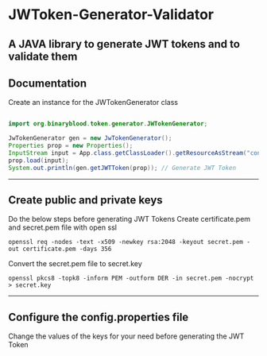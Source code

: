# JWToken-Generator-Validator

A JAVA library to generate JWT tokens and to validate them
-----------------------------------------------------------------------------------------------------------------------------------
## Documentation

Create an instance for the JWTokenGenerator class
```java

import org.binaryblood.token.generator.JWTokenGenerator;

JwTokenGenerator gen = new JwTokenGenerator();
Properties prop = new Properties();
InputStream input = App.class.getClassLoader().getResourceAsStream("config.properties");
prop.load(input);
System.out.println(gen.getJWTToken(prop)); // Generate JWT Token
```
------------------------------------------------------------------------------------------------------------------------------------
## Create public and private keys

Do the below steps before generating JWT Tokens
Create certificate.pem and secret.pem file with open ssl
```console
openssl req -nodes -text -x509 -newkey rsa:2048 -keyout secret.pem -out certificate.pem -days 356
```
Convert the secret.pem file to secret.key
```console
openssl pkcs8 -topk8 -inform PEM -outform DER -in secret.pem -nocrypt > secret.key
```
------------------------------------------------------------------------------------------------------------------------------------
## Configure the config.properties file

Change the values of the keys for your need before generating the JWT Token
